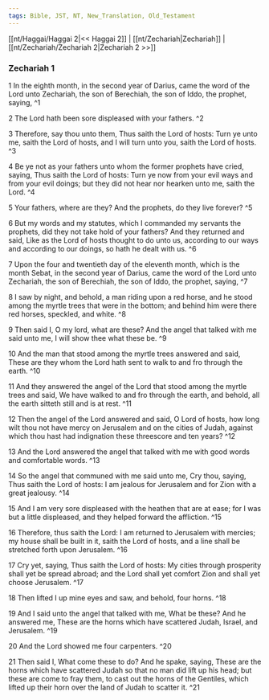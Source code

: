 ```yaml
---
tags: Bible, JST, NT, New_Translation, Old_Testament
---
```


[[nt/Haggai/Haggai 2|<< Haggai 2]] | [[nt/Zechariah|Zechariah]] | [[nt/Zechariah/Zechariah 2|Zechariah 2 >>]]

### Zechariah 1

1 In the eighth month, in the second year of Darius, came the word of the Lord unto Zechariah, the son of Berechiah, the son of Iddo, the prophet, saying,  ^1

2 The Lord hath been sore displeased with your fathers.  ^2

3 Therefore, say thou unto them, Thus saith the Lord of hosts: Turn ye unto me, saith the Lord of hosts, and I will turn unto you, saith the Lord of hosts.  ^3

4 Be ye not as your fathers unto whom the former prophets have cried, saying, Thus saith the Lord of hosts: Turn ye now from your evil ways and from your evil doings; but they did not hear nor hearken unto me, saith the Lord.  ^4

5 Your fathers, where are they? And the prophets, do they live forever?  ^5

6 But my words and my statutes, which I commanded my servants the prophets, did they not take hold of your fathers? And they returned and said, Like as the Lord of hosts thought to do unto us, according to our ways and according to our doings, so hath he dealt with us.  ^6

7 Upon the four and twentieth day of the eleventh month, which is the month Sebat, in the second year of Darius, came the word of the Lord unto Zechariah, the son of Berechiah, the son of Iddo, the prophet, saying,  ^7

8 I saw by night, and behold, a man riding upon a red horse, and he stood among the myrtle trees that were in the bottom; and behind him were there red horses, speckled, and white.  ^8

9 Then said I, O my lord, what are these? And the angel that talked with me said unto me, I will show thee what these be.  ^9

10 And the man that stood among the myrtle trees answered and said, These are they whom the Lord hath sent to walk to and fro through the earth.  ^10

11 And they answered the angel of the Lord that stood among the myrtle trees and said, We have walked to and fro through the earth, and behold, all the earth sitteth still and is at rest.  ^11

12 Then the angel of the Lord answered and said, O Lord of hosts, how long wilt thou not have mercy on Jerusalem and on the cities of Judah, against which thou hast had indignation these threescore and ten years?  ^12

13 And the Lord answered the angel that talked with me with good words and comfortable words.  ^13

14 So the angel that communed with me said unto me, Cry thou, saying, Thus saith the Lord of hosts: I am jealous for Jerusalem and for Zion with a great jealousy.  ^14

15 And I am very sore displeased with the heathen that are at ease; for I was but a little displeased, and they helped forward the affliction.  ^15

16 Therefore, thus saith the Lord: I am returned to Jerusalem with mercies; my house shall be built in it, saith the Lord of hosts, and a line shall be stretched forth upon Jerusalem.  ^16

17 Cry yet, saying, Thus saith the Lord of hosts: My cities through prosperity shall yet be spread abroad; and the Lord shall yet comfort Zion and shall yet choose Jerusalem.  ^17

18 Then lifted I up mine eyes and saw, and behold, four horns.  ^18

19 And I said unto the angel that talked with me, What be these? And he answered me, These are the horns which have scattered Judah, Israel, and Jerusalem.  ^19

20 And the Lord showed me four carpenters.  ^20

21 Then said I, What come these to do? And he spake, saying, These are the horns which have scattered Judah so that no man did lift up his head; but these are come to fray them, to cast out the horns of the Gentiles, which lifted up their horn over the land of Judah to scatter it.  ^21

 
